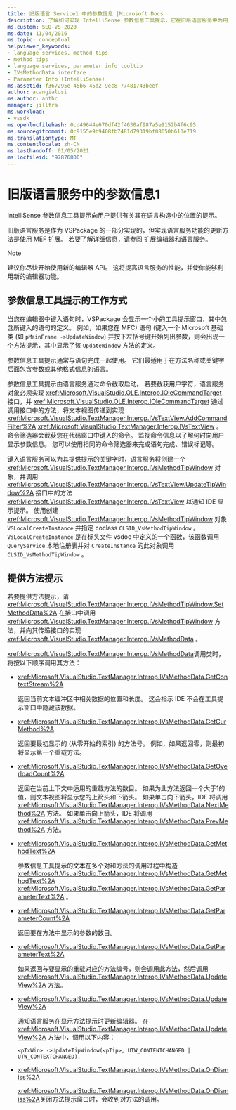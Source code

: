 ```yaml
---
title: 旧版语言 Service1 中的参数信息 |Microsoft Docs
description: 了解如何实现 IntelliSense 参数信息工具提示，它在旧版语言服务中为用户提供提示。
ms.custom: SEO-VS-2020
ms.date: 11/04/2016
ms.topic: conceptual
helpviewer_keywords:
- language services, method tips
- method tips
- language services, parameter info tooltip
- IVsMethodData interface
- Parameter Info (IntelliSense)
ms.assetid: f367295e-45b6-45d2-9ec8-77481743beef
author: acangialosi
ms.author: anthc
manager: jillfra
ms.workload:
- vssdk
ms.openlocfilehash: 0cd49644e670df42f4630af987a5e9152b4f6c95
ms.sourcegitcommit: 0c9155e9b9408fb7481d79319bf08650b610e719
ms.translationtype: MT
ms.contentlocale: zh-CN
ms.lasthandoff: 01/05/2021
ms.locfileid: "97876800"
---
```

# <a name="parameter-info-in-a-legacy-language-service-1"></a>旧版语言服务中的参数信息1
IntelliSense 参数信息工具提示向用户提供有关其在语言构造中的位置的提示。

 旧版语言服务是作为 VSPackage 的一部分实现的，但实现语言服务功能的更新方法是使用 MEF 扩展。 若要了解详细信息，请参阅 [扩展编辑器和语言服务](../../extensibility/extending-the-editor-and-language-services.md)。

> [!NOTE]
> 建议你尽快开始使用新的编辑器 API。 这将提高语言服务的性能，并使你能够利用新的编辑器功能。

## <a name="how-parameter-info-tooltips-work"></a>参数信息工具提示的工作方式
 当您在编辑器中键入语句时，VSPackage 会显示一个小的工具提示窗口，其中包含所键入的语句的定义。 例如，如果您在 MFC) 语句 (键入一个 Microsoft 基础类 (如 `pMainFrame ->UpdateWindow`) 并按下左括号键开始列出参数，则会出现一个方法提示，其中显示了该 `UpdateWindow` 方法的定义。

 参数信息工具提示通常与语句完成一起使用。 它们最适用于在方法名称或关键字后面包含参数或其他格式信息的语言。

 参数信息工具提示由语言服务通过命令截取启动。 若要截获用户字符，语言服务对象必须实现 <xref:Microsoft.VisualStudio.OLE.Interop.IOleCommandTarget> 接口，并 <xref:Microsoft.VisualStudio.OLE.Interop.IOleCommandTarget> 通过调用接口中的方法，将文本视图传递到实现 <xref:Microsoft.VisualStudio.TextManager.Interop.IVsTextView.AddCommandFilter%2A> <xref:Microsoft.VisualStudio.TextManager.Interop.IVsTextView> 。 命令筛选器会截获您在代码窗口中键入的命令。 监视命令信息以了解何时向用户显示参数信息。 您可以使用相同的命令筛选器来完成语句完成、错误标记等。

 键入语言服务可以为其提供提示的关键字时，语言服务将创建一个 <xref:Microsoft.VisualStudio.TextManager.Interop.IVsMethodTipWindow> 对象，并调用 <xref:Microsoft.VisualStudio.TextManager.Interop.IVsTextView.UpdateTipWindow%2A> 接口中的方法 <xref:Microsoft.VisualStudio.TextManager.Interop.IVsTextView> 以通知 IDE 显示提示。 使用创建 <xref:Microsoft.VisualStudio.TextManager.Interop.IVsMethodTipWindow> 对象 `VSLocalCreateInstance` 并指定 coclass `CLSID_VsMethodTipWindow` 。 `VsLocalCreateInstance` 是在标头文件 vsdoc 中定义的一个函数，该函数调用 `QueryService` 本地注册表并对 `CreateInstance` 的此对象调用 `CLSID_VsMethodTipWindow` 。

## <a name="providing-a-method-tip"></a>提供方法提示
 若要提供方法提示，请 <xref:Microsoft.VisualStudio.TextManager.Interop.IVsMethodTipWindow.SetMethodData%2A> 在接口中调用 <xref:Microsoft.VisualStudio.TextManager.Interop.IVsMethodTipWindow> 方法，并向其传递接口的实现 <xref:Microsoft.VisualStudio.TextManager.Interop.IVsMethodData> 。

 <xref:Microsoft.VisualStudio.TextManager.Interop.IVsMethodData>调用类时，将按以下顺序调用其方法：

- <xref:Microsoft.VisualStudio.TextManager.Interop.IVsMethodData.GetContextStream%2A>

     返回当前文本缓冲区中相关数据的位置和长度。 这会指示 IDE 不会在工具提示窗口中隐藏该数据。

- <xref:Microsoft.VisualStudio.TextManager.Interop.IVsMethodData.GetCurMethod%2A>

     返回要最初显示的 (从零开始的索引) 的方法号。 例如，如果返回零，则最初将显示第一个重载方法。

- <xref:Microsoft.VisualStudio.TextManager.Interop.IVsMethodData.GetOverloadCount%2A>

     返回在当前上下文中适用的重载方法的数目。 如果为此方法返回一个大于1的值，则文本视图将显示您的上箭头和下箭头。 如果单击向下箭头，IDE 将调用 <xref:Microsoft.VisualStudio.TextManager.Interop.IVsMethodData.NextMethod%2A> 方法。 如果单击向上箭头，IDE 将调用 <xref:Microsoft.VisualStudio.TextManager.Interop.IVsMethodData.PrevMethod%2A> 方法。

- <xref:Microsoft.VisualStudio.TextManager.Interop.IVsMethodData.GetMethodText%2A>

     参数信息工具提示的文本在多个对和方法的调用过程中构造 <xref:Microsoft.VisualStudio.TextManager.Interop.IVsMethodData.GetMethodText%2A> <xref:Microsoft.VisualStudio.TextManager.Interop.IVsMethodData.GetParameterText%2A> 。

- <xref:Microsoft.VisualStudio.TextManager.Interop.IVsMethodData.GetParameterCount%2A>

     返回要在方法中显示的参数的数目。

- <xref:Microsoft.VisualStudio.TextManager.Interop.IVsMethodData.GetParameterText%2A>

     如果返回与要显示的重载对应的方法编号，则会调用此方法，然后调用 <xref:Microsoft.VisualStudio.TextManager.Interop.IVsMethodData.UpdateView%2A> 方法。

- <xref:Microsoft.VisualStudio.TextManager.Interop.IVsMethodData.UpdateView%2A>

     通知语言服务在显示方法提示时更新编辑器。 在 <xref:Microsoft.VisualStudio.TextManager.Interop.IVsMethodData.UpdateView%2A> 方法中，调用以下内容：

    ```
    <pTxWin> ->UpdateTipWindow(<pTip>, UTW_CONTENTCHANGED | UTW_CONTEXTCHANGED).
    ```

- <xref:Microsoft.VisualStudio.TextManager.Interop.IVsMethodData.OnDismiss%2A>

     <xref:Microsoft.VisualStudio.TextManager.Interop.IVsMethodData.OnDismiss%2A>关闭方法提示窗口时，会收到对方法的调用。
